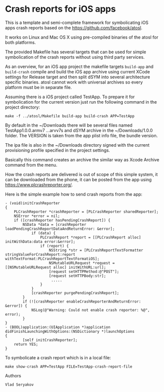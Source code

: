 # Crash reports for iOS apps

This is a template and semi-complete framework for symbolicating
iOS apps crash reports based on the https://github.com/facebook/atosl.

It works on Linux and Mac OS X using pre-compiled binaries of the atosl for both platforms.

The provided Makefile has several targets that can be used for simple symbolication of the crash reports
without using third party services.

As an overview, for an iOS app project the makefile targets `build-app` and `build-crash`
compile and build the iOS app archive using current XCode settings for Release target and
then split dSYM into several architecture specific binaries. atosl cannot work with universal
archives so every platform must be in separate file.

Assuming there is a iOS project called TestApp. To prepare it for symbolication for the current version just run the following command in the project directory:

	make -f ../atosl/Makefile build-app build-crash APP=TestApp

By default in the ~/Downloads there will be several files named TestApp1.0.0.armv7 ...arvv7s
and dSYM archive in the ~/Downloads/1.0.0 folder. The VERSION is taken from the app plist info file,
the bundle version. 

The ipa file is also in the ~/Downloads directory signed with the current provisioning profile
specified in the project settings. 

Basically this command creates an archive the similar way as Xcode Archive command from the menu.

How the crash reports are delivered is out of scope of this simple system, it can be downloaded from the phone, it can
be posted from the app using https://www.plcrashreporter.org/. 

Here is the simple example how to send crash reports from the app:

	- (void)initCrashReporter
	{
        PLCrashReporter *crashReporter = [PLCrashReporter sharedReporter];
	    NSError *error = nil;
	    if ([crashReporter hasPendingCrashReport]) {
	        NSData *data = [crashReporter loadPendingCrashReportDataAndReturnError: &error];
                if (data) {
                    PLCrashReport *report = [[PLCrashReport alloc] initWithData:data error:&error];
                    if (report) {
                        NSString *str = [PLCrashReportTextFormatter stringValueForCrashReport:report withTextFormat:PLCrashReportTextFormatiOS];
    	   	            NSMutableURLRequest *request = [[NSMutableURLRequest alloc] initWithURL:url];
                        [request setHTTPMethod:@"POST"];
                        [request setHTTPBody:str];
			             .....
            	    }
		        }
                [crashReporter purgePendingCrashReport];
    	    }
            if (![crashReporter enableCrashReporterAndReturnError: &error]) {
                NSLog(@"Warning: Could not enable crash reporter: %@", error);
            }
    }
	- (BOOL)application:(UIApplication *)application didFinishLaunchingWithOptions:(NSDictionary *)launchOptions
	{
    	    [self initCrashReporter];
	    return YES;
	}


To symbolicate a crash report which is in a local file:

	make show-crash APP=TestApp FILE=TestApp-crash-report-file

Authors

	Vlad Seryakov

